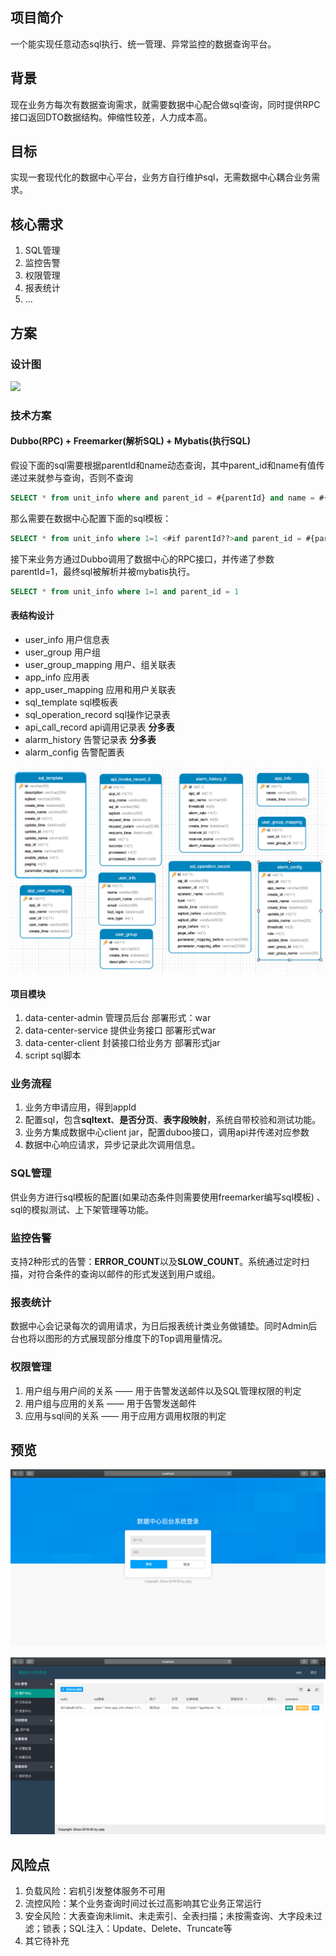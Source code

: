 
## 项目简介

一个能实现任意动态sql执行、统一管理、异常监控的数据查询平台。


## 背景

现在业务方每次有数据查询需求，就需要数据中心配合做sql查询，同时提供RPC接口返回DTO数据结构。伸缩性较差，人力成本高。

## 目标

实现一套现代化的数据中心平台，业务方自行维护sql，无需数据中心耦合业务需求。

## 核心需求

1. SQL管理
2. 监控告警
3. 权限管理
4. 报表统计
5. ...


## 方案

### 设计图

![](http://ww1.sinaimg.cn/large/c9025ee6ly1g2be63rlb4j20l40kpgm4.jpg)

### 技术方案

#### Dubbo(RPC) + Freemarker(解析SQL) + Mybatis(执行SQL)

假设下面的sql需要根据parentId和name动态查询，其中parent_id和name有值传递过来就参与查询，否则不查询
```sql
SELECT * from unit_info where and parent_id = #{parentId} and name = #{name};
```
那么需要在数据中心配置下面的sql模板：
```sql
SELECT * from unit_info where 1=1 <#if parentId??>and parent_id = #{parentId}</#if> <#if name?? && name != ''>and name = #{name}</#if>
```

接下来业务方通过Dubbo调用了数据中心的RPC接口，并传递了参数parentId=1，最终sql被解析并被mybatis执行。

```sql
SELECT * from unit_info where 1=1 and parent_id = 1
```

#### 表结构设计
- user_info 用户信息表
- user_group 用户组
- user_group_mapping 用户、组关联表
- app_info 应用表
- app_user_mapping 应用和用户关联表
- sql_template sql模板表
- sql_operation_record sql操作记录表 
- api_call_record api调用记录表 **分多表**
- alarm_history 告警记录表 **分多表**
- alarm_config 告警配置表

![表结构设计](script/table.jpg)

#### 项目模块

1. data-center-admin 管理员后台 部署形式：war
2. data-center-service 提供业务接口  部署形式war
3. data-center-client 封装接口给业务方 部署形式jar
4. script sql脚本



### 业务流程

1. 业务方申请应用，得到appId
2. 配置sql，包含**sqltext**、**是否分页**、**表字段映射**，系统自带校验和测试功能。
3. 业务方集成数据中心client jar，配置duboo接口，调用api并传递对应参数
4. 数据中心响应请求，异步记录此次调用信息。


### SQL管理

供业务方进行sql模板的配置(如果动态条件则需要使用freemarker编写sql模板) 、sql的模拟测试、上下架管理等功能。

### 监控告警

支持2种形式的告警：**ERROR_COUNT**以及**SLOW_COUNT**。系统通过定时扫描，对符合条件的查询以邮件的形式发送到用户或组。

### 报表统计

数据中心会记录每次的调用请求，为日后报表统计类业务做铺垫。同时Admin后台也将以图形的方式展现部分维度下的Top调用量情况。

### 权限管理

1. 用户组与用户间的关系 —— 用于告警发送邮件以及SQL管理权限的判定
2. 用户组与应用的关系 —— 用于告警发送邮件
2. 应用与sql间的关系 —— 用于应用方调用权限的判定

## 预览

![登录页](script/login.png)

![首页](script/index.png)


## 风险点

1. 负载风险：宕机引发整体服务不可用
2. 流控风险：某个业务查询时间过长过高影响其它业务正常运行
3. 安全风险：大表查询未limit、未走索引、全表扫描；未按需查询、大字段未过滤；锁表；SQL注入：Update、Delete、Truncate等
4. 其它待补充
